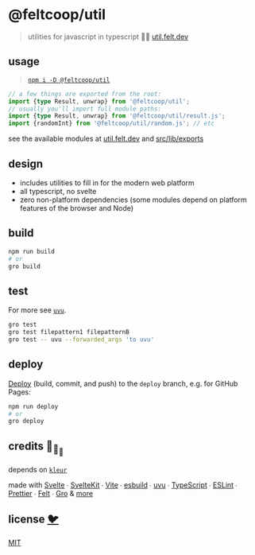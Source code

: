 # @feltcoop/util

> utilities for javascript in typescript 🦕🐋 [util.felt.dev](https://util.felt.dev)

## usage

> [`npm i -D @feltcoop/util`](https://www.npmjs.com/package/@feltcoop/util)

```ts
// a few things are exported from the root:
import {type Result, unwrap} from '@feltcoop/util';
// usually you'll import full module paths:
import {type Result, unwrap} from '@feltcoop/util/result.js';
import {randomInt} from '@feltcoop/util/random.js'; // etc
```

see the available modules at [util.felt.dev](https://util.felt.dev)
and [src/lib/exports](src/lib/exports.ts)

## design

- includes utilities to fill in for the modern web platform
- all typescript, no svelte
- zero non-platform dependencies (some modules depend on platform features of the browser and Node)

## build

```bash
npm run build
# or
gro build
```

## test

For more see [`uvu`](https://github.com/lukeed/uvu).

```bash
gro test
gro test filepattern1 filepatternB
gro test -- uvu --forwarded_args 'to uvu'
```

## deploy

[Deploy](https://github.com/feltcoop/gro/blob/main/src/docs/deploy.md)
(build, commit, and push) to the `deploy` branch, e.g. for GitHub Pages:

```bash
npm run deploy
# or
gro deploy
```

## credits 🐢<sub>🐢</sub><sub><sub>🐢</sub></sub>

depends on [`kleur`](https://github.com/lukeed/kleur)

made with [Svelte](https://github.com/sveltejs/svelte) ∙
[SvelteKit](https://github.com/sveltejs/kit) ∙
[Vite](https://github.com/vitejs/vite) ∙
[esbuild](https://github.com/evanw/esbuild) ∙
[uvu](https://github.com/lukeed/uvu) ∙
[TypeScript](https://github.com/microsoft/TypeScript) ∙
[ESLint](https://github.com/eslint/eslint) ∙
[Prettier](https://github.com/prettier/prettier) ∙
[Felt](https://github.com/feltcoop/felt) ∙
[Gro](https://github.com/feltcoop/gro)
& [more](package.json)

## license [🐦](https://wikipedia.org/wiki/Free_and_open-source_software)

[MIT](LICENSE)
